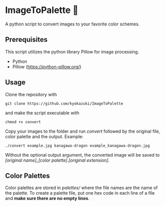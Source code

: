 # ImageToPalette 🎨
A python script to convert images to your favorite color schemes.

## Prerequisites
This script utilizes the python library Pillow for image processing.
- Python
- Pillow (https://python-pillow.org/)

## Usage
Clone the repository with
```
git clone https://github.com/kyokazuki/ImageToPalette
```
and make the script executable with
```
chmod +x convert
```
Copy your images to the folder and run *convert* followed by the original file, color palette and the output. Example: 
```
./convert example.jpg kanagawa-dragon example_kanagawa-dragon.jpg
```
Without the optional output argument, the converted image will be saved to *[original name]_[color palette].[original extension]*.

## Color Palettes
Color palettes are stored in *palettes/* where the file names are the name of the palette. To create a palette file, put one hex code in each line of a file and **make sure there are no empty lines**.
